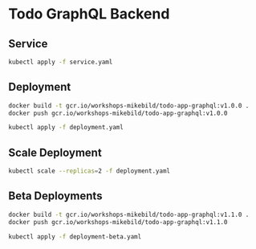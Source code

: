 # Todo GraphQL Backend

## Service

```bash
kubectl apply -f service.yaml
```

## Deployment

```bash
docker build -t gcr.io/workshops-mikebild/todo-app-graphql:v1.0.0 .
docker push gcr.io/workshops-mikebild/todo-app-graphql:v1.0.0
```

```bash
kubectl apply -f deployment.yaml
```

## Scale Deployment

```bash
kubectl scale --replicas=2 -f deployment.yaml
```

## Beta Deployments

```bash
docker build -t gcr.io/workshops-mikebild/todo-app-graphql:v1.1.0 .
docker push gcr.io/workshops-mikebild/todo-app-graphql:v1.1.0
```

```bash
kubectl apply -f deployment-beta.yaml
```
